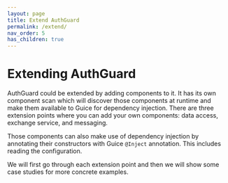 ```yaml
---
layout: page
title: Extend AuthGuard
permalink: /extend/
nav_order: 5
has_children: true
---
```


# Extending AuthGuard
AuthGuard could be extended by adding components to it. It has its own component scan which will discover those components at runtime and make them available to Guice for dependency injection. There are three extension points where you can add your own components: data access, exchange service, and messaging.

Those components can also make use of dependency injection by annotating their constructors with Guice `@Inject` annotation. This includes reading the configuration.

We will first go through each extension point and then we will show some case studies for more concrete examples.
